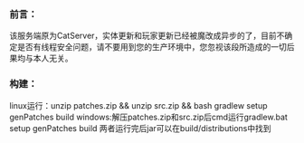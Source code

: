 ### 前言：
该服务端原为CatServer，实体更新和玩家更新已经被魔改成异步的了，目前不确定是否有线程安全问题，请不要用到您的生产环境中，您忽视该段所造成的一切后果均与本人无关。
### 构建：
linux运行：unzip patches.zip && unzip src.zip && bash gradlew setup genPatches build
windows:解压patches.zip和src.zip后cmd运行gradlew.bat setup genPatches build
两者运行完后jar可以在build/distributions中找到
